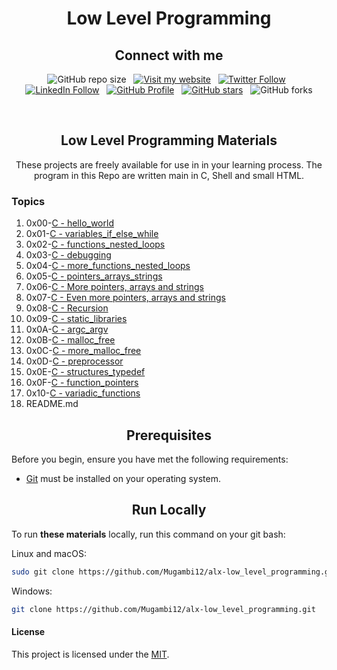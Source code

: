 <h1 align="center">Low Level Programming</h1>
<h2 align="center">Connect with me</h2>

<div align="center">

  ![GitHub repo size](https://img.shields.io/github/repo-size/Mugambi12/alx-low_level_programming) &nbsp;
  [![Visit my website](https://img.shields.io/badge/Visit%20my%20website-Here-lightblue)](https://silasmugambi.pages.dev) &nbsp;
  [![Twitter Follow](https://img.shields.io/twitter/follow/Twitter?style=social)](https://twitter.com/intent/follow?screen_name=mugambimungiria) &nbsp;
  [![LinkedIn Follow](https://img.shields.io/badge/LinkedIn-Follow-blue)](https://www.linkedin.com/in/silasmugambi/) &nbsp;
  [![GitHub Profile](https://img.shields.io/github/followers/Mugambi12?style=social)](https://github.com/Mugambi12) &nbsp;
  [![GitHub stars](https://img.shields.io/github/stars/Mugambi12/alx-low_level_programming?style=social)](https://github.com/Mugambi12/alx-low_level_programming) &nbsp;
  ![GitHub forks](https://img.shields.io/github/forks/Mugambi12/alx-low_level_programming?style=social)

<br/>

  <h2 align="center">Low Level Programming Materials</h2>

  <p text-align="justify">These projects are freely available for use in in your learning process. The program in this Repo are written main in C, Shell and small HTML.</p>
  
  
<h3 align="left">Topics</h3>
    
 <ol align="left">
  <li>0x00-<a href="https://github.com/Mugambi12/alx-low_level_programming/tree/master/0x00-hello_world">C - hello_world</a></li>
    <li>0x01-<a href="https://github.com/Mugambi12/alx-low_level_programming/tree/master/0x01-variables_if_else_while">C - variables_if_else_while</a></li>
    <li>0x02-<a href="https://github.com/Mugambi12/alx-low_level_programming/tree/master/0x02-functions_nested_loops">C - functions_nested_loops</a></li>
    <li>0x03-<a href="https://github.com/Mugambi12/alx-low_level_programming/tree/master/0x03-debugging">C - debugging</a></li>
    <li>0x04-<a href="https://github.com/Mugambi12/alx-low_level_programming/tree/master/0x04-more_functions_nested_loops">C - more_functions_nested_loops</a></li>
    <li>0x05-<a href="https://github.com/Mugambi12/alx-low_level_programming/tree/master/0x05-pointers_arrays_strings">C - pointers_arrays_strings</a></li>
    <li>0x06-<a href="https://github.com/Mugambi12/alx-low_level_programming/tree/master/0x06-pointers_arrays_strings">C - More pointers, arrays and strings</a></li>
    <li>0x07-<a href="https://github.com/Mugambi12/alx-low_level_programming/tree/master/0x07-pointers_arrays_strings">C - Even more pointers, arrays and strings</a>
    <li>0x08-<a href="https://github.com/Mugambi12/alx-low_level_programming/tree/master/0x08-recursion">C - Recursion</a></li>
    <li>0x09-<a href="https://github.com/Mugambi12/alx-low_level_programming/tree/master/0x09-static_libraries">C - static_libraries</a></li>
    <li>0x0A-<a href="https://github.com/Mugambi12/alx-low_level_programming/tree/master/0x0A-argc_argv">C - argc_argv</a></li>
    <li>0x0B-<a href="https://github.com/Mugambi12/alx-low_level_programming/tree/master/0x0B-malloc_free">C - malloc_free</a></li>
    <li>0x0C-<a href="https://github.com/Mugambi12/alx-low_level_programming/tree/master/0x0C-more_malloc_free">C - more_malloc_free</a>
    <li>0x0D-<a href="https://github.com/Mugambi12/alx-low_level_programming/tree/master/0x0D-preprocessor">C - preprocessor</a></li>
    <li>0x0E-<a href="https://github.com/Mugambi12/alx-low_level_programming/tree/master/0x0E-structures_typedef">C - structures_typedef</a></li>
    <li>0x0F-<a href="https://github.com/Mugambi12/alx-low_level_programming/tree/master/0x0F-function_pointers">C - function_pointers</a>
    <li>0x10-<a href="https://github.com/Mugambi12/alx-low_level_programming/tree/master/0x10-variadic_functions">C - variadic_functions</a></li>
    <li>README.md<a href="https://github.com/Mugambi12/alx-low_level_programming/blob/master/README.md"></a></li>
</ol>
  
</div>


<h2 align="center">Prerequisites</h2>

Before you begin, ensure you have met the following requirements:

* [Git](https://git-scm.com/downloads "Download Git") must be installed on your operating system.




<h2 align="center">Run Locally</h2>

To run **these materials** locally, run this command on your git bash:

Linux and macOS:

```bash
sudo git clone https://github.com/Mugambi12/alx-low_level_programming.git
```

Windows:

```bash
git clone https://github.com/Mugambi12/alx-low_level_programming.git
```


#### License

  <p>This project is licensed under the <a href="https://choosealicense.com/licenses/mit/">MIT</a>.</p>
